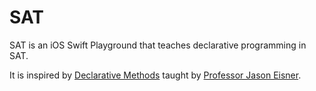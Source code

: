 # SAT

SAT is an iOS Swift Playground that teaches declarative programming in SAT.

It is inspired by [Declarative Methods](https://cs.jhu.edu/~jason/325/) taught by [Professor Jason Eisner](https://cs.jhu.edu/~jason/).
